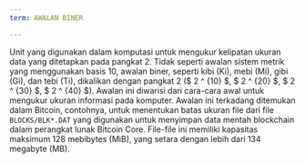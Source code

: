```yaml
---
term: AWALAN BINER

---
```

Unit yang digunakan dalam komputasi untuk mengukur kelipatan ukuran data yang ditetapkan pada pangkat 2. Tidak seperti awalan sistem metrik yang menggunakan basis 10, awalan biner, seperti kibi (Ki), mebi (Mi), gibi (Gi), dan tebi (Ti), dikalikan dengan pangkat 2 ($ 2 ^ {10} $, $ 2 ^ {20} $, $ 2 ^ {30} $, $ 2 ^ {40} $). Awalan ini diwarisi dari cara-cara awal untuk mengukur ukuran informasi pada komputer. Awalan ini terkadang ditemukan dalam Bitcoin, contohnya, untuk menentukan batas ukuran file dari file `BLOCKS/BLK*.DAT` yang digunakan untuk menyimpan data mentah blockchain dalam perangkat lunak Bitcoin Core. File-file ini memiliki kapasitas maksimum 128 mebibytes (MiB), yang setara dengan lebih dari 134 megabyte (MB).